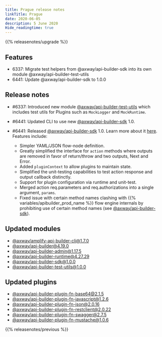 ```yaml
---
title: Prague release notes
linkTitle: Prague
date: 2020-06-05
description: 5 June 2020
Hide_readingtime: true
---
```


{{% releasenotes/upgrade %}}

## Features

* 6337: Migrate test helpers from @axway/api-builder-sdk into its own module @axway/api-builder-test-utils
* 6441: Update @axway/api-builder-sdk to 1.0.0

## Release notes

* #6337: Introduced new module [@axway/api-builder-test-utils](https://www.npmjs.com/package/@axway/api-builder-test-utils) which includes test utils for Plugins such as `MockLogger` and `MockRuntime`.
* #6441: Updated CLI to use new [@axway/api-builder-sdk](https://www.npmjs.com/package/@axway/api-builder-sdk) 1.0.
* #6441: Released [@axway/api-builder-sdk](https://www.npmjs.com/package/@axway/api-builder-sdk) 1.0. Learn more about it [here](https://docs.axway.com/bundle/API_Builder_4x_allOS_en/page/api_builder_sdk.html). Features include:

    * Simpler YAML/JSON flow-node definition.
    * Greatly simplified the interface for `action` methods where outputs are removed in favor of return/throw and two outputs, Next and Error.
    * Added `pluginContext` to allow plugins to maintain state.
    * Simplified the unit-testing capabilities to test action response and output callback distinctly.
    * Support for plugin configuration via runtime and unit-test.
    * Merged action req.parameters and req.authorizations into a single argument, `params`.
    * Fixed issue with certain method names clashing with {{% variables/apibuilder_prod_name %}} flow engine internals by prohibiting use of certain method names (see [@axway/api-builder-sdk](https://www.npmjs.com/package/@axway/api-builder-sdk)).

## Updated modules

* [@axway/amplify-api-builder-cli@1.7.0](https://www.npmjs.com/package/@axway/amplify-api-builder-cli/v/1.7.0)
* [@axway/api-builder@4.19.0](https://www.npmjs.com/package/@axway/api-builder/v/4.19.0)
* [@axway/api-builder-admin@1.17.5](https://www.npmjs.com/package/@axway/api-builder-admin/v/1.17.5)
* [@axway/api-builder-runtime@4.27.29](https://www.npmjs.com/package/@axway/api-builder-runtime/v/4.27.29)
* [@axway/api-builder-sdk@1.0.0](https://www.npmjs.com/package/@axway/api-builder-sdk/v/1.0.0)
* [@axway/api-builder-test-utils@1.0.0](https://www.npmjs.com/package/@axway/api-builder-test-utils/v/1.0.0)

## Updated plugins

* [@axway/api-builder-plugin-fn-base64@2.1.5](https://www.npmjs.com/package/@axway/api-builder-plugin-fn-base64/v/2.1.5)
* [@axway/api-builder-plugin-fn-javascript@1.2.6](https://www.npmjs.com/package/@axway/api-builder-plugin-fn-javascript/v/1.2.6)
* [@axway/api-builder-plugin-fn-json@2.0.16](https://www.npmjs.com/package/@axway/api-builder-plugin-fn-json/v/2.0.16)
* [@axway/api-builder-plugin-fn-restclient@2.0.22](https://www.npmjs.com/package/@axway/api-builder-plugin-fn-restclient/v/2.0.22)
* [@axway/api-builder-plugin-fn-swagger@2.7.5](https://www.npmjs.com/package/@axway/api-builder-plugin-fn-swagger/v/2.7.5)
* [@axway/api-builder-plugin-fn-mustache@1.0.6](https://www.npmjs.com/package/@axway/api-builder-plugin-fn-mustache/v/1.0.6)


{{% releasenotes/previous %}}
